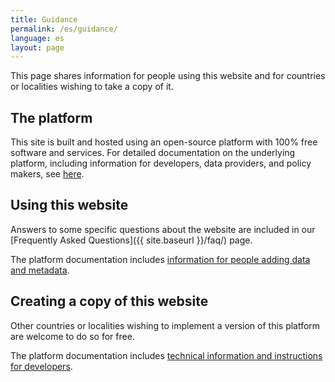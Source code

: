 ```yaml
---
title: Guidance
permalink: /es/guidance/
language: es
layout: page
---
```


This page shares information for people using this website and for countries or localities wishing to take a copy of it.

## The platform

This site is built and hosted using an open-source platform with 100% free software and services. For detailed documentation on the underlying platform, including information for developers, data providers, and policy makers, see [here](https://github.com/ONSdigital/sdg-theme/blob/master/docs/index.md).

## Using this website

Answers to some specific questions about the website are included in our [Frequently Asked Questions]({{ site.baseurl }}/faq/) page.

The platform documentation includes [information for people adding data and metadata](https://github.com/ONSdigital/sdg-theme/blob/master/docs/data-providers/index.md).

## Creating a copy of this website

Other countries or localities wishing to implement a version of this platform are welcome to do so for free.

The platform documentation includes [technical information and instructions for developers](https://github.com/ONSdigital/sdg-theme/blob/master/docs/developers/index.md).
